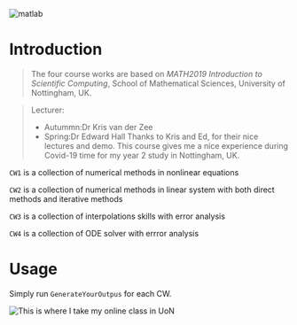 ![matlab](https://img.shields.io/badge/matlab-numerical%20anaylsis-brightgreen)
# Introduction

> The four course works are based on *MATH2019 Introduction to Scientific Computing*, School of Mathematical Sciences, University of Nottingham, UK.

> Lecturer:
> + Autummn:Dr Kris van der Zee
> + Spring:Dr Edward Hall
> Thanks to Kris and Ed, for their nice lectures and demo. This course gives me a nice experience during Covid-19 time for my year 2 study in Nottingham, UK.

```CW1``` is a collection of numerical methods in nonlinear equations

```CW2``` is a collection of numerical methods in linear system with both direct methods and iterative methods

```CW3``` is a collection of interpolations skills with error analysis

```CW4``` is a collection of ODE solver with errror analysis

# Usage

Simply run ```GenerateYourOutpus``` for each CW.


![This is where I take my online class in UoN](https://user-images.githubusercontent.com/57780176/124997338-539a0c00-e042-11eb-9f82-c11264b28079.jpg)

